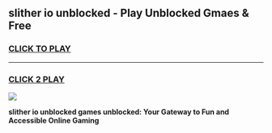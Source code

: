 
## slither io unblocked - Play Unblocked Gmaes & Free
<h3>
<a href="https://premium.freeplayer.one?title=slither_io_unblocked&ref=20F">CLICK TO PLAY</a></h3>
<hr>

<h3>
<a href="https://premium.freeplayer.one?title=slither_io_unblocked&ref=20F">CLICK 2 PLAY</a>
  
</h3>

<a href="https://premium.freeplayer.one?title=slither_io_unblocked&ref=20F/"><img src="https://clearcache.store/games.png"></a>


**slither io unblocked games unblocked: Your Gateway to Fun and Accessible Online Gaming**
